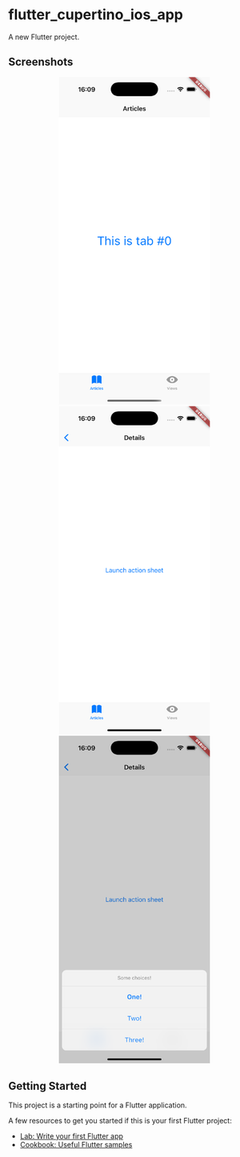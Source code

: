 # flutter_cupertino_ios_app

A new Flutter project.

## Screenshots

<p align="center">
  <img src="https://github.com/kawin101/flutter_cupertino_ios_app/blob/main/screenshots/Simulator%20Screenshot%20-%20iPhone%2016%20Pro%20-%202025-01-18%20at%2016.09.22.png" alt="Simulator Screenshot 1" width="301.5" height="655.5">
  <img src="https://github.com/kawin101/flutter_cupertino_ios_app/blob/main/screenshots/Simulator%20Screenshot%20-%20iPhone%2016%20Pro%20-%202025-01-18%20at%2016.09.26.png" alt="Simulator Screenshot 2" width="301.5" height="655.5">
  <img src="https://github.com/kawin101/flutter_cupertino_ios_app/blob/main/screenshots/Simulator%20Screenshot%20-%20iPhone%2016%20Pro%20-%202025-01-18%20at%2016.09.29.png" alt="Simulator Screenshot 3" width="301.5" height="655.5">
</p>

## Getting Started

This project is a starting point for a Flutter application.

A few resources to get you started if this is your first Flutter project:

- [Lab: Write your first Flutter app](https://docs.flutter.dev/get-started/codelab)
- [Cookbook: Useful Flutter samples](https://docs.flutter.dev/cookbook)